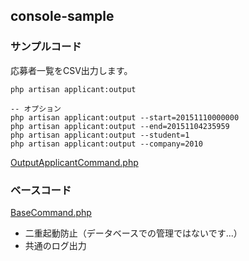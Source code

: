 ## console-sample

### サンプルコード

応募者一覧をCSV出力します。

```
php artisan applicant:output

-- オプション
php artisan applicant:output --start=20151110000000
php artisan applicant:output --end=20151104235959
php artisan applicant:output --student=1
php artisan applicant:output --company=2010
```

[OutputApplicantCommand.php](https://github.com/ysaito-lev218/console-sample/blob/master/app/Console/Commands/OutputApplicantCommand.php)

### ベースコード

[BaseCommand.php](https://github.com/ysaito-lev218/console-sample/blob/master/app/Console/Commands/BaseCommand.php)

* 二重起動防止（データベースでの管理ではないです...）
* 共通のログ出力
